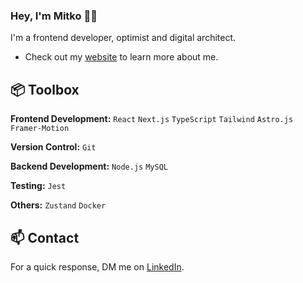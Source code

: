 ### Hey, I'm Mitko 👋🏽  

I'm a frontend developer, optimist and digital architect.

- Check out my [website](https://mitkodev.vercel.app) to learn more about me.
 
## 📦 Toolbox

**Frontend Development:** `React` `Next.js` `TypeScript` `Tailwind` `Astro.js` `Framer-Motion`
 
**Version Control:** `Git` 

**Backend Development:** `Node.js`  `MySQL`

**Testing:** `Jest` 

**Others:** `Zustand` `Docker`
 
## 📫 Contact

 For a quick response, DM me on [LinkedIn](https://www.linkedin.com/in/mitkoiliev/).
